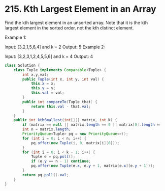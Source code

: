 # 215. Kth Largest Element in an Array

Find the kth largest element in an unsorted array. Note that it is the kth largest element in the sorted order, not the kth distinct element.

Example 1:

Input: [3,2,1,5,6,4] and k = 2
Output: 5
Example 2:

Input: [3,2,3,1,2,4,5,5,6] and k = 4
Output: 4

```java
class Solution {
    class Tuple implements Comparable<Tuple> {
        int x,y,val;
        public Tuple(int x, int y, int val) {
            this.x = x;
            this.y = y;
            this.val = val;
        }
        public int compareTo(Tuple that) {
            return this.val - that.val;
        }
    }
    public int kthSmallest(int[][] matrix, int k) {
        if (matrix == null || matrix.length == 0 || matrix[0].length == 0) throw new IllegalArgumentException();
        int n = matrix.length;
        PriorityQueue<Tuple> pq = new PriorityQueue<>();
        for (int i = 0; i < n; i++) {
            pq.offer(new Tuple(i, 0, matrix[i][0]));   
        }
        for (int i = 0; i < k - 1; i++) {
            Tuple e = pq.poll();
            if (e.y == n - 1) continue;
            pq.offer(new Tuple(e.x, e.y + 1, matrix[e.x][e.y + 1]));
        }
        return pq.poll().val;
    }
}
```